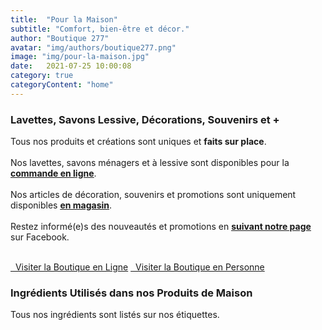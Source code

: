 ```yaml
---
title:  "Pour la Maison"
subtitle: "Comfort, bien-être et décor."
author: "Boutique 277"
avatar: "img/authors/boutique277.png"
image: "img/pour-la-maison.jpg"
date:   2021-07-25 10:00:08
category: true
categoryContent: "home"
---
```


### Lavettes, Savons Lessive, Décorations, Souvenirs et +
Tous nos produits et créations sont uniques et <strong>faits sur place</strong>.
<br /><br />Nos lavettes, savons ménagers et à lessive sont disponibles pour la <strong><a href="http://enligne.boutique277.com"><i class="fa fa-shopping-cart fa-1x"></i> <u>commande en ligne</u></a></strong>.
<br /><br />
Nos articles de décoration, souvenirs et promotions sont uniquement disponibles <strong><a href="/boutique.html#directions"><i class="fa fa-home fa-1x"></i> <u>en magasin</u></a></strong>.
<br /><br />Restez informé(e)s des nouveautés et promotions en <strong><a href="https://www.facebook.com/boutique277" target="_blank"><i class="fa fa-facebook-square fa-1x"></i> <u>suivant notre page</u></a></strong> sur Facebook.
<br /><br />
<p class="primary-button">
    <a href="http://enligne.boutique277.com"><i class="fa fa-shopping-cart fa-1x"></i>&nbsp;&nbsp;Visiter la Boutique en Ligne</a>
    <a href="/boutique.html#directions"><i class="fa fa-home fa-1x"></i>&nbsp;&nbsp;Visiter la Boutique en Personne</a>
</p>

### Ingrédients Utilisés dans nos Produits de Maison
Tous nos ingrédients sont listés sur nos étiquettes.